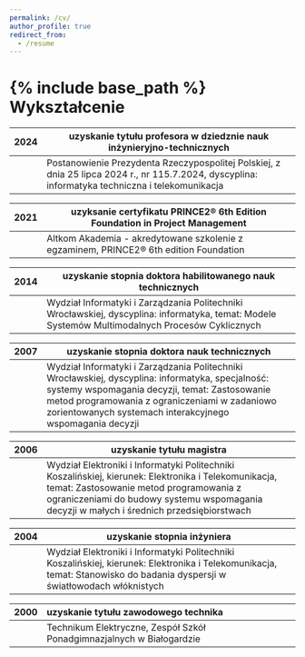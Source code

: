 ```yaml
---
permalink: /cv/
author_profile: true
redirect_from:
  - /resume
---
```


{% include base_path %}
Wykształcenie
======
|2024 | __uzyskanie tytułu profesora w dziedznie nauk inżynieryjno-technicznych__|
|---------------------------|------------------------------------------------------------|
|     | Postanowienie Prezydenta Rzeczypospolitej Polskiej, z dnia 25 lipca 2024 r., nr 115.7.2024, dyscyplina: informatyka techniczna i telekomunikacja|

|2021 | __uzyksanie certyfikatu PRINCE2® 6th Edition Foundation in Project Management__|
|---------------------------|------------------------------------------------------------|
|     | Altkom Akademia - akredytowane szkolenie z egzaminem, PRINCE2® 6th edition Foundation|

|2014 | __uzyskanie stopnia doktora habilitowanego nauk technicznych__|
|---------------------------|------------------------------------------------------------|
|     | Wydział Informatyki i Zarządzania Politechniki Wrocławskiej, dyscyplina: informatyka,	temat: Modele Systemów Multimodalnych Procesów Cyklicznych|

|2007 | __uzyskanie stopnia doktora nauk technicznych__|
|---------------------------|------------------------------------------------------------|
|     | Wydział Informatyki i Zarządzania Politechniki Wrocławskiej, dyscyplina: informatyka, specjalność: systemy wspomagania decyzji,	temat: Zastosowanie metod programowania z ograniczeniami w zadaniowo zorientowanych systemach interakcyjnego wspomagania decyzji|

|2006 | __uzyskanie tytułu magistra__|
|---------------------------|------------------------------------------------------------|
|     | Wydział Elektroniki i Informatyki Politechniki Koszalińskiej, kierunek: Elektronika i Telekomunikacja, temat: Zastosowanie metod programowania z ograniczeniami do budowy systemu wspomagania decyzji w małych i średnich przedsiębiorstwach|

|2004 | __uzyskanie stopnia inżyniera__|
|---------------------------|------------------------------------------------------------|
|     | Wydział Elektroniki i Informatyki Politechniki Koszalińskiej, kierunek: Elektronika i Telekomunikacja, temat: Stanowisko do badania dyspersji w światłowodach włóknistych|

|2000| __uzyskanie tytułu zawodowego technika__|
|:--|:---------------------------------------------------------------------------------|
|   | Technikum Elektryczne, Zespół Szkół Ponadgimnazjalnych w Białogardzie            |

